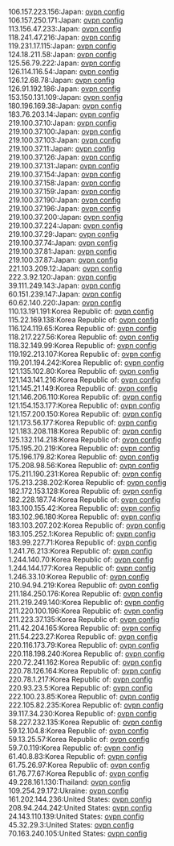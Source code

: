 106.157.223.156:Japan: [ovpn config](vpn/106_157_223_156.ovpn)  
106.157.250.171:Japan: [ovpn config](vpn/106_157_250_171.ovpn)  
113.156.47.233:Japan: [ovpn config](vpn/113_156_47_233.ovpn)  
118.241.47.216:Japan: [ovpn config](vpn/118_241_47_216.ovpn)  
119.231.17.115:Japan: [ovpn config](vpn/119_231_17_115.ovpn)  
124.18.211.58:Japan: [ovpn config](vpn/124_18_211_58.ovpn)  
125.56.79.222:Japan: [ovpn config](vpn/125_56_79_222.ovpn)  
126.114.116.54:Japan: [ovpn config](vpn/126_114_116_54.ovpn)  
126.12.68.78:Japan: [ovpn config](vpn/126_12_68_78.ovpn)  
126.91.192.186:Japan: [ovpn config](vpn/126_91_192_186.ovpn)  
153.150.131.109:Japan: [ovpn config](vpn/153_150_131_109.ovpn)  
180.196.169.38:Japan: [ovpn config](vpn/180_196_169_38.ovpn)  
183.76.203.14:Japan: [ovpn config](vpn/183_76_203_14.ovpn)  
219.100.37.10:Japan: [ovpn config](vpn/219_100_37_10.ovpn)  
219.100.37.100:Japan: [ovpn config](vpn/219_100_37_100.ovpn)  
219.100.37.103:Japan: [ovpn config](vpn/219_100_37_103.ovpn)  
219.100.37.11:Japan: [ovpn config](vpn/219_100_37_11.ovpn)  
219.100.37.126:Japan: [ovpn config](vpn/219_100_37_126.ovpn)  
219.100.37.131:Japan: [ovpn config](vpn/219_100_37_131.ovpn)  
219.100.37.154:Japan: [ovpn config](vpn/219_100_37_154.ovpn)  
219.100.37.158:Japan: [ovpn config](vpn/219_100_37_158.ovpn)  
219.100.37.159:Japan: [ovpn config](vpn/219_100_37_159.ovpn)  
219.100.37.190:Japan: [ovpn config](vpn/219_100_37_190.ovpn)  
219.100.37.196:Japan: [ovpn config](vpn/219_100_37_196.ovpn)  
219.100.37.200:Japan: [ovpn config](vpn/219_100_37_200.ovpn)  
219.100.37.224:Japan: [ovpn config](vpn/219_100_37_224.ovpn)  
219.100.37.29:Japan: [ovpn config](vpn/219_100_37_29.ovpn)  
219.100.37.74:Japan: [ovpn config](vpn/219_100_37_74.ovpn)  
219.100.37.81:Japan: [ovpn config](vpn/219_100_37_81.ovpn)  
219.100.37.87:Japan: [ovpn config](vpn/219_100_37_87.ovpn)  
221.103.209.12:Japan: [ovpn config](vpn/221_103_209_12.ovpn)  
222.3.92.120:Japan: [ovpn config](vpn/222_3_92_120.ovpn)  
39.111.249.143:Japan: [ovpn config](vpn/39_111_249_143.ovpn)  
60.151.239.147:Japan: [ovpn config](vpn/60_151_239_147.ovpn)  
60.62.140.220:Japan: [ovpn config](vpn/60_62_140_220.ovpn)  
110.13.191.191:Korea Republic of: [ovpn config](vpn/110_13_191_191.ovpn)  
115.22.169.138:Korea Republic of: [ovpn config](vpn/115_22_169_138.ovpn)  
116.124.119.65:Korea Republic of: [ovpn config](vpn/116_124_119_65.ovpn)  
118.217.227.56:Korea Republic of: [ovpn config](vpn/118_217_227_56.ovpn)  
118.32.149.99:Korea Republic of: [ovpn config](vpn/118_32_149_99.ovpn)  
119.192.213.107:Korea Republic of: [ovpn config](vpn/119_192_213_107.ovpn)  
119.201.194.242:Korea Republic of: [ovpn config](vpn/119_201_194_242.ovpn)  
121.135.102.80:Korea Republic of: [ovpn config](vpn/121_135_102_80.ovpn)  
121.143.141.216:Korea Republic of: [ovpn config](vpn/121_143_141_216.ovpn)  
121.145.21.149:Korea Republic of: [ovpn config](vpn/121_145_21_149.ovpn)  
121.146.206.110:Korea Republic of: [ovpn config](vpn/121_146_206_110.ovpn)  
121.154.153.177:Korea Republic of: [ovpn config](vpn/121_154_153_177.ovpn)  
121.157.200.150:Korea Republic of: [ovpn config](vpn/121_157_200_150.ovpn)  
121.173.56.177:Korea Republic of: [ovpn config](vpn/121_173_56_177.ovpn)  
121.183.208.118:Korea Republic of: [ovpn config](vpn/121_183_208_118.ovpn)  
125.132.114.218:Korea Republic of: [ovpn config](vpn/125_132_114_218.ovpn)  
175.195.20.219:Korea Republic of: [ovpn config](vpn/175_195_20_219.ovpn)  
175.196.179.82:Korea Republic of: [ovpn config](vpn/175_196_179_82.ovpn)  
175.208.98.56:Korea Republic of: [ovpn config](vpn/175_208_98_56.ovpn)  
175.211.190.231:Korea Republic of: [ovpn config](vpn/175_211_190_231.ovpn)  
175.213.238.202:Korea Republic of: [ovpn config](vpn/175_213_238_202.ovpn)  
182.172.153.128:Korea Republic of: [ovpn config](vpn/182_172_153_128.ovpn)  
182.228.187.74:Korea Republic of: [ovpn config](vpn/182_228_187_74.ovpn)  
183.100.155.42:Korea Republic of: [ovpn config](vpn/183_100_155_42.ovpn)  
183.102.96.180:Korea Republic of: [ovpn config](vpn/183_102_96_180.ovpn)  
183.103.207.202:Korea Republic of: [ovpn config](vpn/183_103_207_202.ovpn)  
183.105.252.1:Korea Republic of: [ovpn config](vpn/183_105_252_1.ovpn)  
183.99.227.71:Korea Republic of: [ovpn config](vpn/183_99_227_71.ovpn)  
1.241.76.213:Korea Republic of: [ovpn config](vpn/1_241_76_213.ovpn)  
1.244.140.70:Korea Republic of: [ovpn config](vpn/1_244_140_70.ovpn)  
1.244.144.177:Korea Republic of: [ovpn config](vpn/1_244_144_177.ovpn)  
1.246.33.10:Korea Republic of: [ovpn config](vpn/1_246_33_10.ovpn)  
210.94.94.219:Korea Republic of: [ovpn config](vpn/210_94_94_219.ovpn)  
211.184.250.176:Korea Republic of: [ovpn config](vpn/211_184_250_176.ovpn)  
211.219.249.140:Korea Republic of: [ovpn config](vpn/211_219_249_140.ovpn)  
211.220.100.196:Korea Republic of: [ovpn config](vpn/211_220_100_196.ovpn)  
211.223.37.135:Korea Republic of: [ovpn config](vpn/211_223_37_135.ovpn)  
211.42.204.165:Korea Republic of: [ovpn config](vpn/211_42_204_165.ovpn)  
211.54.223.27:Korea Republic of: [ovpn config](vpn/211_54_223_27.ovpn)  
220.116.173.79:Korea Republic of: [ovpn config](vpn/220_116_173_79.ovpn)  
220.118.198.240:Korea Republic of: [ovpn config](vpn/220_118_198_240.ovpn)  
220.72.241.162:Korea Republic of: [ovpn config](vpn/220_72_241_162.ovpn)  
220.78.126.164:Korea Republic of: [ovpn config](vpn/220_78_126_164.ovpn)  
220.78.1.217:Korea Republic of: [ovpn config](vpn/220_78_1_217.ovpn)  
220.93.23.5:Korea Republic of: [ovpn config](vpn/220_93_23_5.ovpn)  
222.100.23.85:Korea Republic of: [ovpn config](vpn/222_100_23_85.ovpn)  
222.105.82.235:Korea Republic of: [ovpn config](vpn/222_105_82_235.ovpn)  
39.117.34.230:Korea Republic of: [ovpn config](vpn/39_117_34_230.ovpn)  
58.227.232.135:Korea Republic of: [ovpn config](vpn/58_227_232_135.ovpn)  
59.12.104.8:Korea Republic of: [ovpn config](vpn/59_12_104_8.ovpn)  
59.13.25.57:Korea Republic of: [ovpn config](vpn/59_13_25_57.ovpn)  
59.7.0.119:Korea Republic of: [ovpn config](vpn/59_7_0_119.ovpn)  
61.40.8.83:Korea Republic of: [ovpn config](vpn/61_40_8_83.ovpn)  
61.75.26.97:Korea Republic of: [ovpn config](vpn/61_75_26_97.ovpn)  
61.76.77.67:Korea Republic of: [ovpn config](vpn/61_76_77_67.ovpn)  
49.228.161.130:Thailand: [ovpn config](vpn/49_228_161_130.ovpn)  
109.254.29.172:Ukraine: [ovpn config](vpn/109_254_29_172.ovpn)  
161.202.144.236:United States: [ovpn config](vpn/161_202_144_236.ovpn)  
208.94.244.242:United States: [ovpn config](vpn/208_94_244_242.ovpn)  
24.143.110.139:United States: [ovpn config](vpn/24_143_110_139.ovpn)  
45.32.29.3:United States: [ovpn config](vpn/45_32_29_3.ovpn)  
70.163.240.105:United States: [ovpn config](vpn/70_163_240_105.ovpn)  
